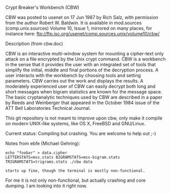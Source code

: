 Crypt Breaker's Workbench (CBW)

CBW was posted to usenet on 17 Jun 1987 by Rich Salz, with permission from the author Robert W. Baldwin. It is available in mod.sources (comp.unix.sources) Volume 10, Issue 1, mirrored on many places, for instance here: ftp://ftp.isc.org/usenet/comp.sources.unix/volume10/cbw/

Description (from cbw.doc)

CBW is an interactive multi-window system for mounting a cipher-text only attack on a file encrypted by the Unix crypt command. CBW is a workbench in the sense that it provides the user with an integrated set of tools that simplify the initial, middle and final portions of the decryption process. A user interacts with the workbench by choosing tools and setting parameters. CBW carries out the work and displays the results. A moderately experienced user of CBW can easily decrypt both long and short messages when bigram statistics are known for the message space. The basic cryptanalytic techniques used by CBW are described in a paper by Reeds and Weinberger that appeared in the October 1984 issue of the ATT Bell Laboratories Technical Journal.

This git repository is not meant to improve upon cbw, only make it compile on modern UNIX-like systems, like OS X, FreeBSD and GNU/Linux.

Current status: Compiling but crashing. You are welcome to help out ;-)

Notes from ebfe (Michael Gehring):

    echo "foobar" > data.cipher
    LETTERSTATS=mss.stats BIGRAMSTATS=mss-bigram.stats TRIGRAMSTATS=trigrams.stats ./cbw data

    starts up fine, though the terminal is mostly non-functional.

For me it is not only non-functional, but actually crashing and core dumping. I am looking into it right now.
